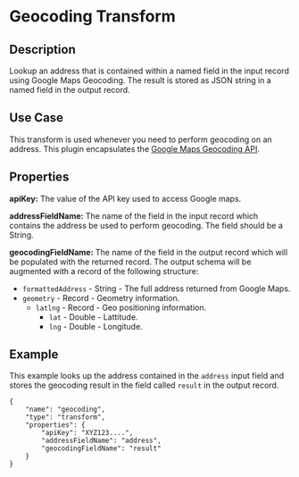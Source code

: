 # Geocoding Transform

Description
-----------

Lookup an address that is contained within a named field in the input record using Google Maps Geocoding.  The
result is stored as JSON string in a named field in the output record.

Use Case
--------

This transform is used whenever you need to perform geocoding on an address.  This plugin encapsulates the [Google Maps
Geocoding API](https://developers.google.com/maps/documentation/geocoding/start).

Properties
----------

**apiKey:** The value of the API key used to access Google maps.

**addressFieldName:** The name of the field in the input record which contains the address be used to perform geocoding.  The field should be a String.

**geocodingFieldName:** The name of the field in the output record which will be populated with the returned record.  The output schema will be
augmented with a record of the following structure:

* `formattedAddress` - String - The full address returned from Google Maps.
* `geometry` - Record - Geometry information.
  * `latlng` - Record - Geo positioning information.
    * `lat` - Double - Lattitude.
    * `lng` - Double - Longitude.

Example
-------

This example looks up the address contained in the `address` input field and stores the geocoding result in the field called `result` in the output record.

    {
        "name": "geocoding",
        "type": "transform",
        "properties": {
            "apiKey": "XYZ123....",
            "addressFieldName": "address",
            "geocodingFieldName": "result"
        }
    }

